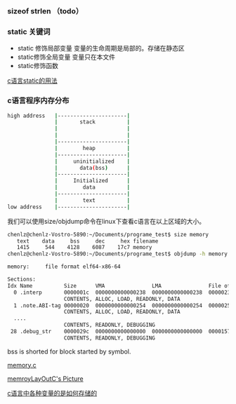 
### sizeof strlen （todo）


### static 关键词
* static 修饰局部变量
  变量的生命周期是局部的。存储在静态区
* static修饰全局变量
  变量只在本文件
* static修饰函数
  
[c语言static的用法](https://blog.csdn.net/weixin_35756130/article/details/112115302)

### c语言程序内存分布

```bash
high address   |----------------------|
               |       stack          |
               |                      | 
               |                      |
               |----------------------|
               |        heap          |
               |----------------------|
               |     uninitialized    |
               |       data(bss)      |
               |----------------------|
               |     Initialized      |
               |        data          |
               |----------------------|
               |        text          |
low address    |----------------------|
```

我们可以使用size/objdump命令在linux下查看c语言在以上区域的大小。

```bash
chenlz@chenlz-Vostro-5890:~/Documents/programe_test$ size memory
   text    data     bss     dec     hex filename
   1415     544    4128    6087    17c7 memory
chenlz@chenlz-Vostro-5890:~/Documents/programe_test$ objdump -h memory

memory:     file format elf64-x86-64

Sections:
Idx Name          Size      VMA               LMA               File off  Algn
  0 .interp       0000001c  0000000000000238  0000000000000238  00000238  2**0
                  CONTENTS, ALLOC, LOAD, READONLY, DATA
  1 .note.ABI-tag 00000020  0000000000000254  0000000000000254  00000254  2**2
                  CONTENTS, ALLOC, LOAD, READONLY, DATA
  ....
                  CONTENTS, READONLY, DEBUGGING
 28 .debug_str    0000029c  0000000000000000  0000000000000000  00001578  2**0
                  CONTENTS, READONLY, DEBUGGING
```
bss is shorted for block started by symbol.

[memory.c](../c/memory.c)

[memroyLayOutC's Picture](../pic/memoryLayoutC.jpg)

[c语言中各种变量的是如何存储的](https://blog.csdn.net/weixin_42400669/article/details/117021980)
